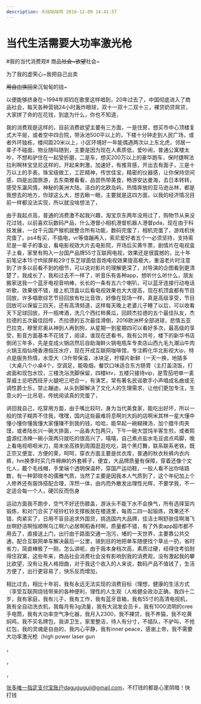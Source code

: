 ```yaml
---
description: 大咕咕咕鸡 2016-12-09 14:41:57
---
```


# 当代生活需要大功率激光枪

\#我的当代消费观# 商品~~社会\~欲望~~社会\~

为了我的虚荣心\~我把自己出卖

~~用自由换回来~~沉甸甸的钱\~

以便能够挤身在\~1994年郑钧在歌里这样唱到，20年过去了，中国彻底进入了商品社会，每天各种营销24小时轰炸眼球，双十一双十二双十三，裸贷奶贷屌贷，大家拼了命的在花钱，到底为什么，你也不知道，

我的消费观是这样的，目前消费欲望主要有三方面，一是住房，想买市中心顶楼复式大平层，或者空中四合院，带泳池500平以上的，下楼十分钟走到人民广场，或者外环独栋，楼间距20米以上，小区环境好一年能偶遇两次以上东北虎，邻居一辈子不碰面，物业随叫随到，主要是因为现在人素质低，爱吵闹，普通公寓楼太吵，不想和驴住在一起受折磨，二是车，想买200万以上的豪华跑车，保时捷啊法拉利啊林宝坚尼这样的，开起来刺激，加速好，有推背感，开出去有面子，三是十万以上的手表，珠宝级做工，工匠精神，传世佳宝，精密的仪器感，让你保持空间感，四是出国旅游，去东南雅看看，品尝热带美食，畅游安达曼海，去日本转转，感受东瀛风情，神秘的美洲大陆，洁白的北欧岛屿，热情奔放的亚马逊丛林，都是我想去的地方，你球这么大，想去瞅一眼，主要就是这四方面，以我的经济情况目前一样都没法实现，所以就没啥想法了，

由于我起点高，普通的消费激不起我兴趣，淘宝京东两年没用过了，购物节从来没花过钱，以前喜欢玩数码产品，什么港督小相机港督机器人港督pda，现在由于科技发展，一台千元国产猴机就整合所有功能，数码完蛋了，相机完蛋了，游戏机快完蛋了。ps4有买，不插电，vr等值蹦再入，索尼爱好者五个一必须坚持，支持索尼是一辈子的事业，看电影视效大片去电影院，开场后买黄牛票，剧情片在电视盒子上看，家里有购入一台国产品牌55寸互联网电视，效果还是很震撼的，比十年前笔记本15寸tft尿屏和29寸东芝球面低音炮电视效果提高极大，重温老片时注意到了许多以前看不到的细节，可以说对影片的理解更深了，对导演的企图看到更清楚了，我成长了，我和过去不一样了，听音乐有各种app，想听什么听什么，朋友搬家送我一个蓝牙电视音响棒，长长的一条有五六个喇叭，可以蓝牙连接行动电话听歌，效果很不错，接上机顶盒以后看电视效果也大大提高，现在机顶盒都有节目回放，许多唱歌综艺节目回放有杜比音效，好像在现场一样，真是高级享受，节目回放可以保留三四天，还有高清频道，这样每天晚上老婆儿子睡了以后，可以收看天下足球回放，开一瓶啤酒，洗几个西红柿黄瓜，回顾杰拉德的五个最佳队友，杰拉德的五次最佳回传，杰拉德的五次最佳滑倒，2016欧洲杯全部进球，悲情五亚巴拉克，穆里尼奥从神到人再到狗，从星期一到星期四可以看好多次，最高级的享受，影音方面基本不花钱了，阅读，谁现在还看书，我有公共号，楼下的新华书店倒闭三年多，先是变成火锅店然后自助海鲜火锅电瓶车专卖店山西九毛九潮汕牛肉火锅玉指仙境香港指压水疗，现在开成互联网咖啡馆，专注孵化华北影视大ip，特点是服务热情，水壶大（3升带保温，冰块足，柠檬片新鲜（一天一换，地插多（大桌八个小桌4个，空调足，能吸烟，餐饮口味适合东方肠胃（主打盖浇饭，打卤面和现包水饺，三楼洗浴洗脚保留，四楼ktv，五楼只接待vip，是雪茄吧单一麦芽威士忌吧西班牙火腿吧三吧合一，有演艺，常有著名民谣歌手小声唱成名曲或无调性爵士乐，禁止蹦迪，从头到脚解决了文化人的生理需求，让他们更加专注，生意火的一比吊皂，传统阅读真的完蛋了，

讲回我自己，吃穿用方面，由于嘴比较叼，身为当代美食家，能吃出好坏，所以一般的馆子糊弄不住我，嘿嘿，国内这些最难将息啊刘大妈的店啊米其林一星大懂中懂小懂你懂我懂大家懂赚不到我的钱，哈哈，能早起一碗糊辣汤，加个腊牛肉夹馍，或者陆长兴一碗大排面，一品香大包两只，下午一碗大馄饨半客生煎，或者熙盛源红汤辣一碗小笼两只就吃的很高兴了，嘻嘻，自己煮点盐水毛豆卤点鸡脚，晚上看电视咂咂米刀，周末坐高铁到周围逛逛吃吃，跳个黑灯舞，联系联系老铁，既正宗又便宜，方便的莱，呵呵，穿衣方面主要是优衣库，普通的秋衣秋裤内衣内裤，hm换季时买几件棉麻的外套裤子，便宜，大品牌质量有保障，穿着还像个文化人，戴个毛线帽，手里端个透明保温杯，穿国产运动鞋，一般人看不出你啥路数，有一种郭晓冬的儒雅气质，当然了主要是因我本人气质到了，这个年纪加上个人修养还有服饰搭配合理，浑然一体，由内而外散发出理性光辉，不要学我，不一定适合每一个人，硬凹反而伤身

运动方面我不跑步，空气不好还伤膝盖，游泳头不能下水不会换气，所有选择室内锻炼，和对门合买了哑铃杠铃支撑板放在楼道里，每周二四一起锻炼，效果还不错，肉紧实了，日用不盲目追求外国货，挑选国内大品牌，佳洁士啊舒肤佳啊海飞丝啊舒洁啊恒顺啊乌江啊六必居啊稻香村啊，质量都不错，有了外卖app超市都不用去了，直接送上门，出行由于路面交通一泡污，堵的一天世界，主要靠公共交通，配合互联网单车解决最后一公里，骑到目的地把单车随便找个草丛一扔，省时省力，简直棒极了一刚，怎么讲呢，由于我本身档次高，素质过硬，经得住考验耐得住寂寞，这些年来，商品社会消费社会没有影响到我的消费观，没有激起我的攀比欲望，没有让我人格扭曲，对于我这个收入的人来说，数码产品不值钱了，生活方便了，出行更容易了，快乐反而增加，

相比过去，相比十年前，我有永远无法实现的消费目标（理想，健康的生活方式（享受互联网烧钱带来的各种便利，理性的人生观（人格健全政治正确，我四十二岁，我有家庭，我有儿子，我有工作，我有蓝牙音箱，我有55寸的高清电视机，我有全自动洗衣机，我每月有3g流量，我有大润发会员卡，我有1000流明的cree手电筒，我有大功率空气净化器，我月入2300，我不裸贷，我不养猫，我不吃黄焖鸡，我不买名牌包，我讲卫生，家里整洁，待人有分寸，不插队，不驴叫，不抢红包，我的灵魂是自由的，我内心平静，我有inner peace，感谢上帝，我不需要大功率激光枪（high power laser gun

，

，

，

张多唯一指定支付宝账户daguguguji@gmail.com，不打钱的都是心里阴暗！快打钱
